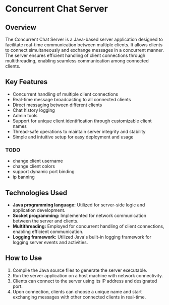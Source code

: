 # Concurrent Chat Server

## Overview

The Concurrent Chat Server is a Java-based server application designed to facilitate real-time communication between multiple clients. It allows clients to connect simultaneously and exchange messages in a concurrent manner. The server ensures efficient handling of client connections through multithreading, enabling seamless communication among connected clients.

## Key Features

- Concurrent handling of multiple client connections
- Real-time message broadcasting to all connected clients
- Direct messaging between different clients
- Chat history logging
- Admin tools
- Support for unique client identification through customizable client names
- Thread-safe operations to maintain server integrity and stability
- Simple and intuitive setup for easy deployment and usage

### TODO

- change client username
- change client colors
- support dynamic port binding
- ip banning

## Technologies Used

- **Java programming language:** Utilized for server-side logic and application development.
- **Socket programming:** Implemented for network communication between the server and clients.
- **Multithreading:** Employed for concurrent handling of client connections, enabling efficient communication.
- **Logging framework:** Utilized Java's built-in logging framework for logging server events and activities.

## How to Use

1. Compile the Java source files to generate the server executable.
2. Run the server application on a host machine with network connectivity.
3. Clients can connect to the server using its IP address and designated port.
4. Upon connection, clients can choose a unique name and start exchanging messages with other connected clients in real-time.
